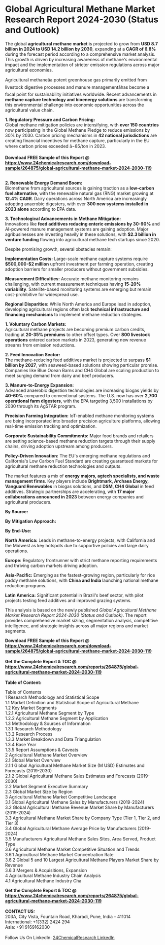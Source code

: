 <h1>Global Agricultural Methane Market Research Report 2024-2030 (Status and Outlook)</h1><p>The global <strong>agricultural methane market</strong> is projected to grow from <strong>USD 8.7 billion in 2024 to USD 14.2 billion by 2030</strong>, expanding at a <strong>CAGR of 6.8%</strong> during the forecast period according to a comprehensive market analysis. This growth is driven by increasing awareness of methane's environmental impact and the implementation of stricter emission regulations across major agricultural economies.</p><p>Agricultural methaneâa potent greenhouse gas primarily emitted from livestock digestive processes and manure managementâhas become a focal point for sustainability initiatives worldwide. Recent advancements in <strong>methane capture technology and bioenergy solutions</strong> are transforming this environmental challenge into economic opportunities across the agricultural value chain.</p><p><strong>1. Regulatory Pressure and Carbon Pricing:</strong><br>
Global methane mitigation policies are intensifying, with <strong>over 150 countries</strong> now participating in the Global Methane Pledge to reduce emissions by 30% by 2030. Carbon pricing mechanisms in <strong>42 national jurisdictions</strong> are creating financial incentives for methane capture, particularly in the EU where carbon prices exceeded â¬85/ton in 2023.</p><div><b>Download FREE Sample of this Report @ 
            <a href="https://www.24chemicalresearch.com/download-sample/264875/global-agricultural-methane-market-2024-2030-119">
            https://www.24chemicalresearch.com/download-sample/264875/global-agricultural-methane-market-2024-2030-119</a></b></div><br><p><strong>2. Renewable Energy Demand Boom:</strong><br>
Biomethane from agricultural sources is gaining traction as a <strong>low-carbon fuel alternative</strong>, with the renewable natural gas (RNG) market growing at <strong>12.4% CAGR</strong>. Dairy operations across North America are increasingly adopting anaerobic digesters, with over <strong>300 new systems installed in 2023 alone</strong> according to EPA data.</p><p><strong>3. Technological Advancements in Methane Mitigation:</strong><br>
Innovations like <strong>feed additives reducing enteric emissions by 30-90%</strong> and AI-powered manure management systems are gaining adoption. Major agribusinesses are investing heavily in these solutions, with <strong>$2.3 billion in venture funding</strong> flowing into agricultural methane tech startups since 2020.</p><p>Despite promising growth, several obstacles remain:</p><p><strong>Implementation Costs:</strong> Large-scale methane capture systems require <strong>$500,000-$2 million</strong> upfront investment per farming operation, creating adoption barriers for smaller producers without government subsidies.</p><p><strong>Measurement Difficulties:</strong> Accurate methane monitoring remains challenging, with current measurement techniques having <strong>15-20% variability</strong>. Satellite-based monitoring systems are emerging but remain cost-prohibitive for widespread use.</p><p><strong>Regional Disparities:</strong> While North America and Europe lead in adoption, developing agricultural regions often lack <strong>technical infrastructure and financing mechanisms</strong> to implement methane reduction strategies.</p><p><strong>1. Voluntary Carbon Markets:</strong><br>
Agricultural methane projects are becoming premium carbon credits, trading at <strong>20-35% premiums</strong> to other offset types. Over <strong>800 livestock operations</strong> entered carbon markets in 2023, generating new revenue streams from emission reductions.</p><p><strong>2. Feed Innovation Sector:</strong><br>
The methane-reducing feed additives market is projected to surpass <strong>$1 billion by 2027</strong>, with seaweed-based solutions showing particular promise. Companies like Blue Ocean Barns and CH4 Global are scaling production to meet surging demand from dairy and beef producers.</p><p><strong>3. Manure-to-Energy Expansion:</strong><br>
Advanced anaerobic digestion technologies are increasing biogas yields by <strong>40-60%</strong> compared to conventional systems. The U.S. now has over <strong>2,700 operational farm digesters</strong>, with the EPA targeting 3,500 installations by 2030 through its AgSTAR program.</p><p><strong>Precision Farming Integration:</strong> IoT-enabled methane monitoring systems are being incorporated into broader precision agriculture platforms, allowing real-time emission tracking and optimization.</p><p><strong>Corporate Sustainability Commitments:</strong> Major food brands and retailers are setting science-based methane reduction targets through their supply chains, driving adoption upstream among producers.</p><p><strong>Policy-Driven Innovation:</strong> The EU's emerging methane regulations and California's Low Carbon Fuel Standard are creating guaranteed markets for agricultural methane reduction technologies and outputs.</p><p>The market features a mix of <strong>energy majors, agtech specialists, and waste management firms</strong>. Key players include <strong>Brightmark, Archaea Energy, Vanguard Renewables</strong> in biogas solutions, and <strong>DSM, CH4 Global</strong> in feed additives. Strategic partnerships are accelerating, with <strong>17 major collaborations announced in 2023</strong> between energy companies and agricultural producers.</p><p><strong>By Source:</strong></p><p><strong>By Mitigation Approach:</strong></p><p><strong>By End-Use:</strong></p><p><strong>North America:</strong> Leads in methane-to-energy projects, with California and the Midwest as key hotspots due to supportive policies and large dairy operations.</p><p><strong>Europe:</strong> Regulatory frontrunner with strict methane reporting requirements and thriving carbon markets driving adoption.</p><p><strong>Asia-Pacific:</strong> Emerging as the fastest-growing region, particularly for rice paddy methane solutions, with <strong>China and India</strong> launching national methane reduction programs.</p><p><strong>Latin America:</strong> Significant potential in Brazil's beef sector, with pilot projects testing feed additives and improved grazing systems.</p><p>This analysis is based on the newly published <em>Global Agricultural Methane Market Research Report 2024-2030 (Status and Outlook)</em>. The report provides comprehensive market sizing, segmentation analysis, competitive intelligence, and strategic insights across all major regions and market segments.</p><div><b>Download FREE Sample of this Report @ 
            <a href="https://www.24chemicalresearch.com/download-sample/264875/global-agricultural-methane-market-2024-2030-119">
            https://www.24chemicalresearch.com/download-sample/264875/global-agricultural-methane-market-2024-2030-119</a></b></div><br><div><b>Get the Complete Report & TOC @ 
            <a href="https://www.24chemicalresearch.com/reports/264875/global-agricultural-methane-market-2024-2030-119">
            https://www.24chemicalresearch.com/reports/264875/global-agricultural-methane-market-2024-2030-119</a></b></div><br>
            <b>Table of Content:</b><p>Table of Contents<br />
1 Research Methodology and Statistical Scope<br />
1.1 Market Definition and Statistical Scope of Agricultural Methane<br />
1.2 Key Market Segments<br />
1.2.1 Agricultural Methane Segment by Type<br />
1.2.2 Agricultural Methane Segment by Application<br />
1.3 Methodology & Sources of Information<br />
1.3.1 Research Methodology<br />
1.3.2 Research Process<br />
1.3.3 Market Breakdown and Data Triangulation<br />
1.3.4 Base Year<br />
1.3.5 Report Assumptions & Caveats<br />
2 Agricultural Methane Market Overview<br />
2.1 Global Market Overview<br />
2.1.1 Global Agricultural Methane Market Size (M USD) Estimates and Forecasts (2019-2030)<br />
2.1.2 Global Agricultural Methane Sales Estimates and Forecasts (2019-2030)<br />
2.2 Market Segment Executive Summary<br />
2.3 Global Market Size by Region<br />
3 Agricultural Methane Market Competitive Landscape<br />
3.1 Global Agricultural Methane Sales by Manufacturers (2019-2024)<br />
3.2 Global Agricultural Methane Revenue Market Share by Manufacturers (2019-2024)<br />
3.3 Agricultural Methane Market Share by Company Type (Tier 1, Tier 2, and Tier 3)<br />
3.4 Global Agricultural Methane Average Price by Manufacturers (2019-2024)<br />
3.5 Manufacturers Agricultural Methane Sales Sites, Area Served, Product Type<br />
3.6 Agricultural Methane Market Competitive Situation and Trends<br />
3.6.1 Agricultural Methane Market Concentration Rate<br />
3.6.2 Global 5 and 10 Largest Agricultural Methane Players Market Share by Revenue<br />
3.6.3 Mergers & Acquisitions, Expansion<br />
4 Agricultural Methane Industry Chain Analysis<br />
4.1 Agricultural Methane Industry Cha</p><div><b>Get the Complete Report & TOC @ 
            <a href="https://www.24chemicalresearch.com/reports/264875/global-agricultural-methane-market-2024-2030-119">
            https://www.24chemicalresearch.com/reports/264875/global-agricultural-methane-market-2024-2030-119</a></b></div><br><b>CONTACT US:</b><br>
            203A, City Vista, Fountain Road, Kharadi, Pune, India - 411014<br>
            International: +1(332) 2424 294<br>
            Asia: +91 9169162030 <br><br>
            Follow Us On LinkedIn: <a href="https://www.linkedin.com/company/24chemicalresearch/">24ChemicalResearch LinkedIn</a>